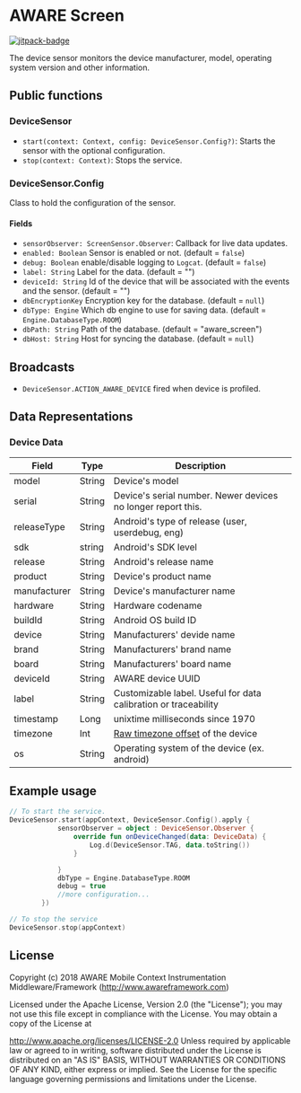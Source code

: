 # AWARE Screen

[![jitpack-badge](https://jitpack.io/v/awareframework/com.aware.android.sensor.device.svg)](https://jitpack.io/#awareframework/com.aware.android.sensor.device)

The device sensor monitors the device manufacturer, model, operating system version and other information.

## Public functions

### DeviceSensor

+ `start(context: Context, config: DeviceSensor.Config?)`: Starts the sensor with the optional configuration.
+ `stop(context: Context)`: Stops the service.

### DeviceSensor.Config

Class to hold the configuration of the sensor.

#### Fields

+ `sensorObserver: ScreenSensor.Observer`: Callback for live data updates.
+ `enabled: Boolean` Sensor is enabled or not. (default = `false`)
+ `debug: Boolean` enable/disable logging to `Logcat`. (default = `false`)
+ `label: String` Label for the data. (default = "")
+ `deviceId: String` Id of the device that will be associated with the events and the sensor. (default = "")
+ `dbEncryptionKey` Encryption key for the database. (default = `null`)
+ `dbType: Engine` Which db engine to use for saving data. (default = `Engine.DatabaseType.ROOM`)
+ `dbPath: String` Path of the database. (default = "aware_screen")
+ `dbHost: String` Host for syncing the database. (default = `null`)

## Broadcasts

+ `DeviceSensor.ACTION_AWARE_DEVICE` fired when device is profiled.

## Data Representations

### Device Data
| Field        | Type   | Description                                                            |
| ------------ | ------ | ---------------------------------------------------------------------- |
| model | String | Device's model |
| serial | String | Device's serial number. Newer devices no longer report this. |
| releaseType | String | Android's type of release (user, userdebug, eng) |
| sdk   | string | Android's SDK level
| release | String | Android's release name |
| product   | String    | Device's product name |
| manufacturer | String | Device's manufacturer name |
| hardware  |   String  | Hardware codename |
| buildId   |   String  | Android OS build ID   |
| device    |   String  | Manufacturers' devide name    |
| brand        | String | Manufacturers' brand name                                              |
| board        | String | Manufacturers' board name                                       |
| deviceId     | String | AWARE device UUID                                                      |
| label        | String | Customizable label. Useful for data calibration or traceability        |
| timestamp    | Long   | unixtime milliseconds since 1970                                       |
| timezone     | Int    | [Raw timezone offset][1] of the device                                 |
| os           | String | Operating system of the device (ex. android)                           |

## Example usage

```kotlin
// To start the service.
DeviceSensor.start(appContext, DeviceSensor.Config().apply {
            sensorObserver = object : DeviceSensor.Observer {
                override fun onDeviceChanged(data: DeviceData) {
                    Log.d(DeviceSensor.TAG, data.toString())
                }

            }
            dbType = Engine.DatabaseType.ROOM
            debug = true
            //more configuration...
        })

// To stop the service
DeviceSensor.stop(appContext)
```

## License

Copyright (c) 2018 AWARE Mobile Context Instrumentation Middleware/Framework (http://www.awareframework.com)

Licensed under the Apache License, Version 2.0 (the "License"); you may not use this file except in compliance with the License. You may obtain a copy of the License at

http://www.apache.org/licenses/LICENSE-2.0
Unless required by applicable law or agreed to in writing, software distributed under the License is distributed on an "AS IS" BASIS, WITHOUT WARRANTIES OR CONDITIONS OF ANY KIND, either express or implied. See the License for the specific language governing permissions and limitations under the License.

[1]: https://developer.android.com/reference/java/util/TimeZone#getRawOffset()
